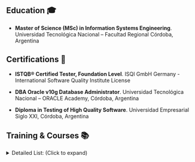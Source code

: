 ## Education 🎓
- **Master of Science (MSc) in Information Systems Engineering**. Universidad Tecnológica Nacional – Facultad Regional Córdoba, Argentina

## Certifications 📜
- **ISTQB® Certified Tester, Foundation Level**. ISQI GmbH Germany - International Software Quality Institute License

- **DBA Oracle v10g Database Administrator**. Universidad Tecnológica Nacional – ORACLE Academy, Córdoba, Argentina 

- **Diploma in Testing of High Quality Software**. Universidad Empresarial Siglo XXI, Córdoba, Argentina

## Training & Courses 📚
<details>
<summary>Detailed List: (Click to expand)</summary>

- “Health Insurance Portability and Accountability Act (HIPAA)“ - Everfi
- “ISTQB Certified Tester Advanced Level: Test Manager” course – Sela Canada
- “Agile with JIRA” – Clearvision
- “Bitbucket Basics” – Clearvision
- Diploma in “Application of Communication and Information Technologies”. Module “Cloud computing“
- “Business Value of Performance Testing - STP´s Online Summit” –  STP Software Test Professionals by Richard Hand Director of Membership & Publications.
- “Robust software development with TDD” – 10 pins by Hernan Wilkinson.
- “Fundamentals of Testing, Testing Throughout the Software Life Cycle, Static Techniques” – Motorola
- “Test Design Techniques, Test Management, Tools Support for Testing” – Motorola
- “Intro to ISO 9001:2000” and “Introduction to CMMI” – Motorola University
</details>
